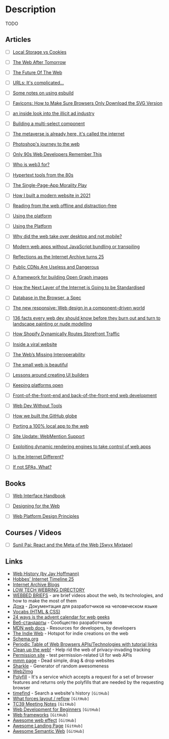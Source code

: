 # Description

TODO


## Articles

- [ ] [Local Storage vs Cookies](https://stackoverflow.com/questions/3220660/local-storage-vs-cookies)
- [ ] [The Web After Tomorrow](https://tonsky.me/blog/the-web-after-tomorrow/)
- [ ] [The Future Of The Web](https://www.hazem.cool/blog/the-future-of-the-web)
- [ ] [URLs: It's complicated...](https://www.netmeister.org/blog/urls.html)
- [ ] [Some notes on using esbuild](https://jvns.ca/blog/2021/11/15/esbuild-vue/)
- [ ] [Favicons: How to Make Sure Browsers Only Download the SVG Version](https://css-tricks.com/favicons-how-to-make-sure-browsers-only-download-the-svg-version/)
- [ ] [an inside look into the illicit ad industry](https://ariadne.space/2021/11/04/an-inside-look-into-the-illicit-ad-industry/)
- [ ] [Building a multi-select component](https://web.dev/building-a-multi-select-component/)
- [ ] [The metaverse is already here, it's called the internet](https://canolcer.com/post/metaverse-is-already-here/)
- [ ] [Photoshop's journey to the web](https://web.dev/ps-on-the-web/)
- [ ] [Only 90s Web Developers Remember This](https://zachholman.com/posts/only-90s-developers/)
- [ ] [Who is web3 for?](https://www.robinrendle.com/notes/web-history/)
- [ ] [Hypertext tools from the 80s](https://fibery.io/blog/hypertext-tools-from-the-80s/)
- [ ] [The Single-Page-App Morality Play](https://www.baldurbjarnason.com/2021/single-page-app-morality-play/)
- [ ] [How I built a modern website in 2021](https://kentcdodds.com/blog/how-i-built-a-modern-website-in-2021)
- [ ] [Reading from the web offline and distraction-free](https://blog.owulveryck.info/2021/10/07/reading-from-the-web-offline-and-distraction-free.html)
- [ ] [Using the platform](https://elisehe.in/2021/08/22/using-the-platform)
- [ ] [Using the Platform](https://javascript.plainenglish.io/using-the-platform-instead-of-frameworks-33b4607fc3cc)
- [ ] [Why did the web take over desktop and not mobile?](https://subconscious.substack.com/p/why-did-the-web-take-over-desktop)
- [ ] [Modern web apps without JavaScript bundling or transpiling](https://world.hey.com/dhh/modern-web-apps-without-javascript-bundling-or-transpiling-a20f2755)
- [ ] [Reflections as the Internet Archive turns 25](https://blog.archive.org/2021/07/21/reflections-as-the-internet-archive-turns-25/)
- [ ] [Public CDNs Are Useless and Dangerous](https://httptoolkit.tech/blog/public-cdn-risks/)
- [ ] [A framework for building Open Graph images](https://github.blog/2021-06-22-framework-building-open-graph-images/)
- [ ] [How the Next Layer of the Internet is Going to be Standardised](https://www.mnot.net/blog/2021/06/21/standards-competition-governance)
- [ ] [Database in the Browser, a Spec](https://stopa.io/post/279)
- [ ] [The new responsive: Web design in a component-driven world](https://web.dev/new-responsive/)
- [ ] [136 facts every web dev should know before they burn out and turn to landscape painting or nude modelling](https://www.baldurbjarnason.com/2021/100-things-every-web-developer-should-know/)
- [ ] [How Shopify Dynamically Routes Storefront Traffic](https://shopify.engineering/dynamically-route-storefront-traffic)
- [ ] [Inside a viral website](https://notfunatparties.substack.com/p/inside-a-viral-website)
- [ ] [The Web’s Missing Interoperability](https://stratechery.com/2021/the-webs-missing-interoperability/)
- [ ] [The small web is beautiful](https://benhoyt.com/writings/the-small-web-is-beautiful/)
- [ ] [Lessons around creating UI builders](https://levelup.gitconnected.com/lessons-around-creating-ui-builders-46ceeaea327f)
- [ ] [Keeping platforms open](https://seirdy.one/2021/02/23/keeping-platforms-open.html)
- [ ] [Front-of-the-front-end and back-of-the-front-end web development](https://bradfrost.com/blog/post/front-of-the-front-end-and-back-of-the-front-end-web-development/)
- [ ] [Web Dev Without Tools](https://danthedev.com/web-dev-without-tools/)
- [ ] [How we built the GitHub globe](https://github.blog/2020-12-21-how-we-built-the-github-globe/)
- [ ] [Porting a 100% local app to the web](https://actualbudget.com/blog/porting-local-app-web)
- [ ] [Site Update: WebMention Support](https://christine.website/blog/webmention-support-2020-12-02)
- [ ] [Exploiting dynamic rendering engines to take control of web apps](https://r2c.dev/blog/2020/exploiting-dynamic-rendering-engines-to-take-control-of-web-apps/)
- [ ] [Is the Internet Different?](https://stratechery.com/2020/is-the-internet-different/)
- [ ] [If not SPAs, What?](https://macwright.com/2020/10/28/if-not-spas.html)


## Books

- [ ] [Web Interface Handbook](https://imperavi.com/books/web-interface-handbook/)
- [ ] [Designing for the Web](https://designingfortheweb.co.uk/)
- [ ] [Web Platform Design Principles](https://www.w3.org/TR/design-principles/)


## Courses / Videos

- [ ] [Sunil Pai: React and the Meta of the Web [Swyx Mixtape]](https://youtu.be/H3h1WICelqs)


## Links

- [Web History (by Jay Hoffmann)](https://css-tricks.com/category/history/)
- [Hobbes' Internet Timeline 25](https://www.zakon.org/robert/internet/timeline/)
- [Internet Archive Blogs](https://blog.archive.org/)
- [LOW TECH WEBRING DIRECTORY](https://emreed.net/LowTech_Directory.html)
- [WEBBED BRIEFS](https://briefs.video/) - are brief videos about the web, its technologies, and how to make the most of them
- [Дока](https://doka.guide/) - Документация для разработчиков на человеческом языке
- [Vocabs (HTML & СSS)](http://apps.workflower.fi/vocabs/)
- [24 ways is the advent calendar for web geeks](https://24ways.org/)
- [Веб-стандарты](https://web-standards.ru/) - Сообщество разработчиков
- [MDN web docs](https://mdn.dev/) - Resources for developers, by developers
- [The Indie Web](https://theindieweb.com/) - Hotspot for indie creations on the web
- [Schema.org](https://schema.org/)
- [Periodic Table of Web Browsers APIs/Technologies with tutorial links](https://wwwperiodictable.surge.sh/)
- [Clean up the web!](https://cleanuptheweb.org/) - Help rid the web of privacy-invading tracking
- [Permission site](http://permission.site/) - test permission-related UI for web APIs
- [mmm page](https://mmm.page/) - Dead simple, drag & drop websites
- [Sharkle](https://sharkle.com/) - Generator of random awesomeness
- [Web2Img](https://etherdream.github.io/web2img/)
- [Polyfill](https://polyfill.io/v3/) - It's a service which accepts a request for a set of browser features and returns only the polyfills that are needed by the requesting browser
- [timefind](https://github.com/Cykelero/timefind) - Search a website's history `[GitHub]`
- [What forces layout / reflow](https://gist.github.com/paulirish/5d52fb081b3570c81e3a) `[GitHub]`
- [TC39 Meeting Notes](https://github.com/tc39/notes) `[GitHub]`
- [Web Development for Beginners](https://github.com/microsoft/Web-Dev-For-Beginners) `[GitHub]`
- [Web frameworks](https://github.com/the-benchmarker/web-frameworks) `[GitHub]`
- [Awesome web effect](https://github.com/lindelof/awesome-web-effect) `[GitHub]`
- [Awesome Landing Page](https://github.com/nordicgiant2/awesome-landing-page) `[GitHub]`
- [Awesome Semantic Web](https://github.com/semantalytics/awesome-semantic-web) `[GitHub]`
